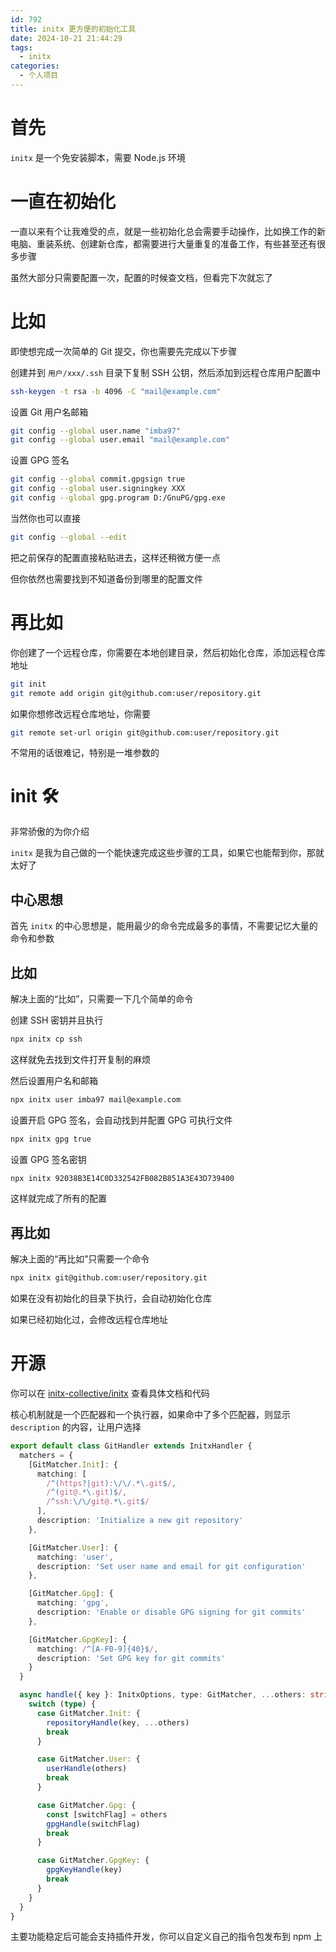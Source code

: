 ```yaml
---
id: 792
title: initx 更方便的初始化工具
date: 2024-10-21 21:44:29
tags:
  - initx
categories:
  - 个人项目
---
```


# 首先

`initx` 是一个免安装脚本，需要 <span icon i-logos-nodejs-icon-alt></span> Node.js 环境

# 一直在初始化

一直以来有个让我难受的点，就是一些初始化总会需要手动操作，比如换工作的新电脑、重装系统、创建新仓库，都需要进行大量重复的准备工作，有些甚至还有很多步骤

虽然大部分只需要配置一次，配置的时候查文档，但看完下次就忘了

# 比如

即使想完成一次简单的 <span icon i-logos-git-icon></span> Git 提交，你也需要先完成以下步骤

创建并到 `用户/xxx/.ssh` 目录下复制 SSH 公钥，然后添加到远程仓库用户配置中

```bash
ssh-keygen -t rsa -b 4096 -C "mail@example.com"
```

设置 Git 用户名邮箱

```bash
git config --global user.name "imba97"
git config --global user.email "mail@example.com"
```

设置 GPG 签名

```bash
git config --global commit.gpgsign true
git config --global user.signingkey XXX
git config --global gpg.program D:/GnuPG/gpg.exe
```

当然你也可以直接

```bash
git config --global --edit
```

把之前保存的配置直接粘贴进去，这样还稍微方便一点

但你依然也需要找到不知道备份到哪里的配置文件

# 再比如

你创建了一个远程仓库，你需要在本地创建目录，然后初始化仓库，添加远程仓库地址

```bash
git init
git remote add origin git@github.com:user/repository.git
```

如果你想修改远程仓库地址，你需要

```bash
git remote set-url origin git@github.com:user/repository.git
```

不常用的话很难记，特别是一堆参数的

<h1 id="init" text-center>init 🛠</h1>

<p text-center font-bold>非常骄傲的为你介绍</p>

`initx` 是我为自己做的一个能快速完成这些步骤的工具，如果它也能帮到你，那就太好了

## 中心思想

首先 `initx` 的中心思想是，能用最少的命令完成最多的事情，不需要记忆大量的命令和参数

## 比如

解决上面的“比如”，只需要一下几个简单的命令

创建 SSH 密钥并且执行

```bash
npx initx cp ssh
```

这样就免去找到文件打开复制的麻烦

然后设置用户名和邮箱

```bash
npx initx user imba97 mail@example.com
```

设置开启 GPG 签名，会自动找到并配置 GPG 可执行文件

```bash
npx initx gpg true
```

设置 GPG 签名密钥

```bash
npx initx 92038B3E14C0D332542FB082B851A3E43D739400
```

这样就完成了所有的配置

## 再比如

解决上面的“再比如”只需要一个命令

```bash
npx initx git@github.com:user/repository.git
```

如果在没有初始化的目录下执行，会自动初始化仓库

如果已经初始化过，会修改远程仓库地址

# 开源

你可以在 <span icon i-logos-github-icon></span> [initx-collective/initx](https://github.com/initx-collective/initx) 查看具体文档和代码

核心机制就是一个匹配器和一个执行器，如果命中了多个匹配器，则显示 `description` 的内容，让用户选择

```ts
export default class GitHandler extends InitxHandler {
  matchers = {
    [GitMatcher.Init]: {
      matching: [
        /^(https?|git):\/\/.*\.git$/,
        /^(git@.*\.git)$/,
        /^ssh:\/\/git@.*\.git$/
      ],
      description: 'Initialize a new git repository'
    },

    [GitMatcher.User]: {
      matching: 'user',
      description: 'Set user name and email for git configuration'
    },

    [GitMatcher.Gpg]: {
      matching: 'gpg',
      description: 'Enable or disable GPG signing for git commits'
    },

    [GitMatcher.GpgKey]: {
      matching: /^[A-F0-9]{40}$/,
      description: 'Set GPG key for git commits'
    }
  }

  async handle({ key }: InitxOptions, type: GitMatcher, ...others: string[]) {
    switch (type) {
      case GitMatcher.Init: {
        repositoryHandle(key, ...others)
        break
      }

      case GitMatcher.User: {
        userHandle(others)
        break
      }

      case GitMatcher.Gpg: {
        const [switchFlag] = others
        gpgHandle(switchFlag)
        break
      }

      case GitMatcher.GpgKey: {
        gpgKeyHandle(key)
        break
      }
    }
  }
}
```

主要功能稳定后可能会支持插件开发，你可以自定义自己的指令包发布到 npm 上
